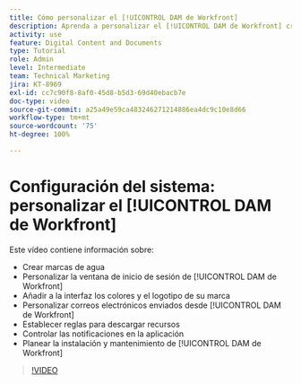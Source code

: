 ```yaml
---
title: Cómo personalizar el [!UICONTROL DAM de Workfront]
description: Aprenda a personalizar el [!UICONTROL DAM de Workfront] creando marcas de agua, modificando la ventana de inicio de sesión de [!UICONTROL DAM], aplicando promoción de la marca en la interfaz y mucho más.
activity: use
feature: Digital Content and Documents
type: Tutorial
role: Admin
level: Intermediate
team: Technical Marketing
jira: KT-8969
exl-id: cc7c90f8-8af0-45d8-b5d3-69d40ebacb7e
doc-type: video
source-git-commit: a25a49e59ca483246271214886ea4dc9c10e8d66
workflow-type: tm+mt
source-wordcount: '75'
ht-degree: 100%

---
```


# Configuración del sistema: personalizar el [!UICONTROL DAM de Workfront]

Este vídeo contiene información sobre:

* Crear marcas de agua
* Personalizar la ventana de inicio de sesión de [!UICONTROL DAM de Workfront]
* Añadir a la interfaz los colores y el logotipo de su marca
* Personalizar correos electrónicos enviados desde [!UICONTROL DAM de Workfront]
* Establecer reglas para descargar recursos
* Controlar las notificaciones en la aplicación
* Planear la instalación y mantenimiento de [!UICONTROL DAM de Workfront]

>[!VIDEO](https://video.tv.adobe.com/v/335232/?quality=12&learn=on)
